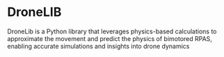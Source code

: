 # DroneLIB
 DroneLib is a Python library that leverages physics-based calculations to approximate the movement and predict the physics of bimotored RPAS, enabling accurate simulations and insights into drone dynamics
